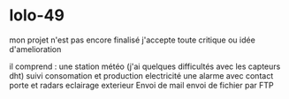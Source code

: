 # lolo-49
mon projet n'est pas encore finalisé j'accepte toute critique ou idée d'amelioration

il comprend : une station météo (j'ai quelques difficultés avec les capteurs dht)
              suivi consomation et production electricité
              une alarme avec contact porte et radars
              eclairage exterieur
              Envoi de mail
              envoi de fichier par FTP
